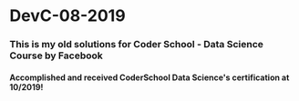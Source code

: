 # DevC-08-2019
### This is my old solutions for Coder School - Data Science Course by Facebook
#### Accomplished and received CoderSchool Data Science's certification at 10/2019!
